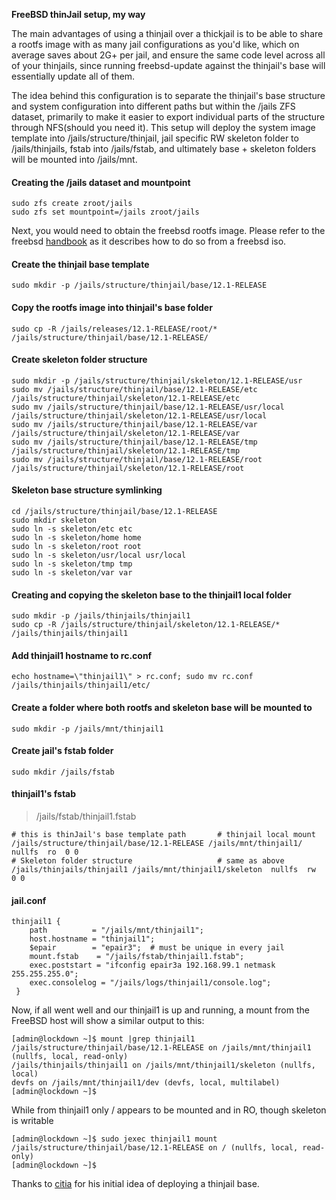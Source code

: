 **FreeBSD thinJail setup, my way**

The main advantages of using a thinjail over a thickjail is to be able to share a rootfs image with as many jail configurations as you'd like, which on average saves about 2G+ per jail, and ensure the same code level across all of your thinjails, since running freebsd-update against the thinjail's base will essentially update all of them.

The idea behind this configuration is to separate the thinjail's base structure and system configuration into different paths but within the /jails ZFS dataset, primarily to make it easier to export individual parts of the structure through NFS(should you need it).
This setup will deploy the system image template into /jails/structure/thinjail, jail specific RW skeleton folder to /jails/thinjails, fstab into /jails/fstab, and ultimately base + skeleton folders will be mounted into /jails/mnt.

#### Creating the /jails dataset and mountpoint ####
```
sudo zfs create zroot/jails
sudo zfs set mountpoint=/jails zroot/jails
```
Next, you would need to obtain the freebsd rootfs image. Please refer to the freebsd [handbook](https://www.freebsd.org/doc/handbook/jails-build.html) as it describes how to do so from a freebsd iso.

#### Create the thinjail base template ####
```
sudo mkdir -p /jails/structure/thinjail/base/12.1-RELEASE
```
#### Copy the rootfs image into thinjail's base folder ####
```
sudo cp -R /jails/releases/12.1-RELEASE/root/* /jails/structure/thinjail/base/12.1-RELEASE/
```
#### Create skeleton folder structure ####
```
sudo mkdir -p /jails/structure/thinjail/skeleton/12.1-RELEASE/usr
sudo mv /jails/structure/thinjail/base/12.1-RELEASE/etc /jails/structure/thinjail/skeleton/12.1-RELEASE/etc
sudo mv /jails/structure/thinjail/base/12.1-RELEASE/usr/local /jails/structure/thinjail/skeleton/12.1-RELEASE/usr/local
sudo mv /jails/structure/thinjail/base/12.1-RELEASE/var /jails/structure/thinjail/skeleton/12.1-RELEASE/var
sudo mv /jails/structure/thinjail/base/12.1-RELEASE/tmp /jails/structure/thinjail/skeleton/12.1-RELEASE/tmp
sudo mv /jails/structure/thinjail/base/12.1-RELEASE/root /jails/structure/thinjail/skeleton/12.1-RELEASE/root
```
#### Skeleton base structure symlinking ####
```
cd /jails/structure/thinjail/base/12.1-RELEASE
sudo mkdir skeleton
sudo ln -s skeleton/etc etc
sudo ln -s skeleton/home home
sudo ln -s skeleton/root root
sudo ln -s skeleton/usr/local usr/local
sudo ln -s skeleton/tmp tmp
sudo ln -s skeleton/var var
```
#### Creating and copying the skeleton base to the thinjail1 local folder ####
```
sudo mkdir -p /jails/thinjails/thinjail1
sudo cp -R /jails/structure/thinjail/skeleton/12.1-RELEASE/* /jails/thinjails/thinjail1
```
#### Add thinjail1 hostname to rc.conf ####
```
echo hostname=\"thinjail1\" > rc.conf; sudo mv rc.conf /jails/thinjails/thinjail1/etc/
```
#### Create a folder where both rootfs and skeleton base will be mounted to ####
```
sudo mkdir -p /jails/mnt/thinjail1
```
#### Create jail's fstab folder ####
```
sudo mkdir /jails/fstab
```
#### thinjail1's fstab ####
> /jails/fstab/thinjail1.fstab
```
# this is thinJail's base template path       # thinjail local mount
/jails/structure/thinjail/base/12.1-RELEASE /jails/mnt/thinjail1/  nullfs  ro  0 0
# Skeleton folder structure                   # same as above
/jails/thinjails/thinjail1 /jails/mnt/thinjail1/skeleton  nullfs  rw  0 0
```

#### jail.conf ####
```
thinjail1 {
    path          = "/jails/mnt/thinjail1";
    host.hostname = "thinjail1";
    $epair        = "epair3";  # must be unique in every jail
    mount.fstab    = "/jails/fstab/thinjail1.fstab";
    exec.poststart = "ifconfig epair3a 192.168.99.1 netmask 255.255.255.0";
    exec.consolelog = "/jails/logs/thinjail1/console.log";
 }
 ```
Now, if all went well and our thinjail1 is up and running, a mount from the FreeBSD host will show a similar output to this: 
```
[admin@lockdown ~]$ mount |grep thinjail1
/jails/structure/thinjail/base/12.1-RELEASE on /jails/mnt/thinjail1 (nullfs, local, read-only)
/jails/thinjails/thinjail1 on /jails/mnt/thinjail1/skeleton (nullfs, local)
devfs on /jails/mnt/thinjail1/dev (devfs, local, multilabel)
[admin@lockdown ~]$ 
```
While from thinjail1 only / appears to be mounted and in RO, though skeleton is writable
```
[admin@lockdown ~]$ sudo jexec thinjail1 mount
/jails/structure/thinjail/base/12.1-RELEASE on / (nullfs, local, read-only)
[admin@lockdown ~]$ 
```
Thanks to [citia](https://github.com/clinta/clinta.github.io/blob/2b28a7d626eff467e44ce18dd1000aa2c279a329/_posts/2015-08-09-freebsd-jails-the-hard-way.md) for his initial idea of deploying a thinjail base.
